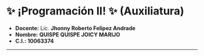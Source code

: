 # ✨ ¡Programación II! ✨ (Auxiliatura)
* **Docente:** Lic. **Jhonny Roberto Felipez Andrade**
* **Nombre:** **QUISPE QUISPE JOICY MARIJO**
* **C.I.:** **10063374**
---
